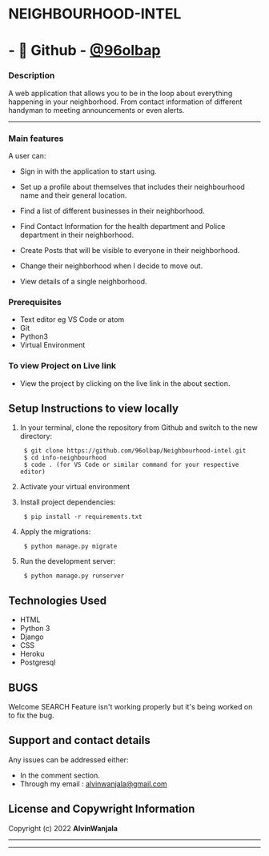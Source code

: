 # NEIGHBOURHOOD-INTEL
# - 🎱 Github - [@96olbap](https://github.com/96olbap)

### Description
A web application that allows you to be in the loop about everything happening in your neighborhood. From contact information of different handyman to meeting announcements or even alerts.
*****


### Main features
A user can: 

* Sign in with the application to start using.

* Set up a profile about themselves that includes their neighbourhood name and their general location.

* Find a list of different businesses in their neighborhood.

* Find Contact Information for the health department and Police department in their neighborhood.

* Create Posts that will be visible to everyone in their neighborhood.

* Change their neighborhood when I decide to move out.

* View details of a single neighborhood.


### Prerequisites
* Text editor eg VS Code or atom 
* Git
* Python3
* Virtual Environment


### To view Project on Live link
* View the project by clicking on the live link in the about section.


## Setup Instructions to view locally
1. In your terminal, clone the repository from Github and switch to the new directory:

        $ git clone https://github.com/96olbap/Neighbourhood-intel.git
        $ cd info-neighbourhood
        $ code . (for VS Code or similar command for your respective editor)

2. Activate your virtual environment

3. Install project dependencies:

        $ pip install -r requirements.txt
    
    
4. Apply the migrations:

        $ python manage.py migrate
    

5. Run the development server:

        $ python manage.py runserver
        
## Technologies Used
* HTML
* Python 3
* Django
* CSS
* Heroku
* Postgresql


## BUGS
Welcome SEARCH Feature isn't working properly but it's being worked on to fix the bug.
## Support and contact details
Any issues can be addressed either:
* In the comment section.
* Through my email : alvinwanjala@gmail.com

## License and Copywright Information
Copyright (c) 2022 **AlvinWanjala**

---
___